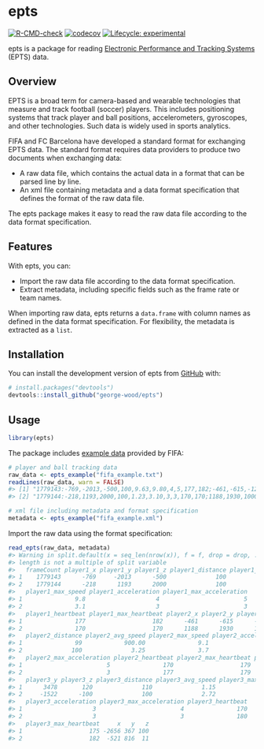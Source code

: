 
<!-- README.md is generated from README.Rmd. Please edit that file -->

# epts

<!-- badges: start -->

[![R-CMD-check](https://github.com/george-wood/epts/actions/workflows/R-CMD-check.yaml/badge.svg)](https://github.com/george-wood/epts/actions/workflows/R-CMD-check.yaml)
[![codecov](https://codecov.io/gh/george-wood/epts/branch/master/graph/badge.svg?token=ZM8CUR8P13)](https://codecov.io/gh/george-wood/epts)
[![Lifecycle:
experimental](https://img.shields.io/badge/lifecycle-experimental-orange.svg)](https://lifecycle.r-lib.org/articles/stages.html#experimental)
<!-- badges: end -->

epts is a package for reading [Electronic Performance and Tracking
Systems](https://www.fifa.com/technical/football-technology/standards/epts)
(EPTS) data.

## Overview

EPTS is a broad term for camera-based and wearable technologies that
measure and track football (soccer) players. This includes positioning
systems that track player and ball positions, accelerometers,
gyroscopes, and other technologies. Such data is widely used in sports
analytics.

FIFA and FC Barcelona have developed a standard format for exchanging
EPTS data. The standard format requires data providers to produce two
documents when exchanging data:

- A raw data file, which contains the actual data in a format that can
  be parsed line by line.
- An xml file containing metadata and a data format specification that
  defines the format of the raw data file.

The epts package makes it easy to read the raw data file according to
the data format specification.

## Features

With epts, you can:

- Import the raw data file according to the data format specification.
- Extract metadata, including specific fields such as the frame rate or
  team names.

When importing raw data, epts returns a `data.frame` with column names
as defined in the data format specification. For flexibility, the
metadata is extracted as a `list`.

## Installation

You can install the development version of epts from
[GitHub](https://github.com/) with:

``` r
# install.packages("devtools")
devtools::install_github("george-wood/epts")
```

## Usage

``` r
library(epts)
```

The package includes [example
data](https://www.fifa.com/technical/football-technology/standards/epts/research-development-epts-standard-data-format)
provided by FIFA:

``` r
# player and ball tracking data
raw_data <- epts_example("fifa_example.txt")
readLines(raw_data, warn = FALSE)
#> [1] "1779143:-769,-2013,-500,100,9.63,9.80,4,5,177,182;-461,-615,-120,99,900,9.10,4,5,170,179;-2638,3478,120,110,1.15,5.20,3,4,170,175;:-2656,367,100:"
#> [2] "1779144:-218,1193,2000,100,1.23,3.10,3,3,170,170;1188,1930,1000,100,3.25,3.70,3,3,177,179;-235,-1522,-100,100,2.72,3.20,3,3,180,182;:-521,816,11:"

# xml file including metadata and format specification
metadata <- epts_example("fifa_example.xml")
```

Import the raw data using the format specification:

``` r
read_epts(raw_data, metadata)
#> Warning in split.default(x = seq_len(nrow(x)), f = f, drop = drop, ...): data
#> length is not a multiple of split variable
#>   frameCount player1_x player1_y player1_z player1_distance player1_avg_speed
#> 1    1779143      -769     -2013      -500              100              9.63
#> 2    1779144      -218      1193      2000              100              1.23
#>   player1_max_speed player1_acceleration player1_max_acceleration
#> 1               9.8                    4                        5
#> 2               3.1                    3                        3
#>   player1_heartbeat player1_max_heartbeat player2_x player2_y player2_z
#> 1               177                   182      -461      -615      -120
#> 2               170                   170      1188      1930      1000
#>   player2_distance player2_avg_speed player2_max_speed player2_acceleration
#> 1               99            900.00               9.1                    4
#> 2              100              3.25               3.7                    3
#>   player2_max_acceleration player2_heartbeat player2_max_heartbeat player3_x
#> 1                        5               170                   179     -2638
#> 2                        3               177                   179      -235
#>   player3_y player3_z player3_distance player3_avg_speed player3_max_speed
#> 1      3478       120              110              1.15               5.2
#> 2     -1522      -100              100              2.72               3.2
#>   player3_acceleration player3_max_acceleration player3_heartbeat
#> 1                    3                        4               170
#> 2                    3                        3               180
#>   player3_max_heartbeat     x   y   z
#> 1                   175 -2656 367 100
#> 2                   182  -521 816  11
```
